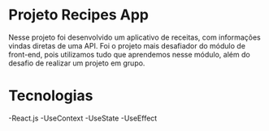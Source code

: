 # Projeto Recipes App

Nesse projeto foi desenvolvido um aplicativo de receitas, com informações vindas diretas de uma API. Foi o projeto mais desafiador do módulo de front-end, pois utilizamos tudo que aprendemos nesse módulo, além do desafio de realizar um projeto em grupo.

# Tecnologias

-React.js
-UseContext
-UseState
-UseEffect
